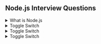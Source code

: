 ## Node.js Interview Questions

<details>
    <summary>What is Node.js</summary>
    - Node.js is a very popular scripting language that is primarily used for server-side scripting requirements.
    - It has numerous benifits compared to other server-side programming languages out there, the most noteworthy one being the non-blocking I/O (input/output).
</details>

<details>
    <summary>Toggle Switch</summary>
    Foldable Content[enter image description here][1]
</details>

<details>
    <summary>Toggle Switch</summary>
    Foldable Content[enter image description here][1]
</details>

<details>
    <summary>Toggle Switch</summary>
    Foldable Content[enter image description here][1]
</details>
